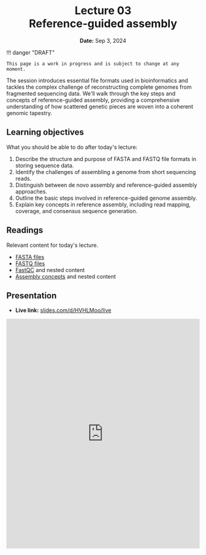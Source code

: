 <h1 align="center">
<b>Lecture 03</b><br>
Reference-guided assembly
</h1>
<p align="center">
<b>Date:</b> Sep 3, 2024
</p>

!!! danger "DRAFT"

    This page is a work in progress and is subject to change at any moment.

The session introduces essential file formats used in bioinformatics and tackles the complex challenge of reconstructing complete genomes from fragmented sequencing data.
We'll walk through the key steps and concepts of reference-guided assembly, providing a comprehensive understanding of how scattered genetic pieces are woven into a coherent genomic tapestry.

## Learning objectives

What you should be able to do after today's lecture:

1.  Describe the structure and purpose of FASTA and FASTQ file formats in storing sequence data.
2.  Identify the challenges of assembling a genome from short sequencing reads.
3.  Distinguish between de novo assembly and reference-guided assembly approaches.
4.  Outline the basic steps involved in reference-guided genome assembly.
5.  Explain key concepts in reference assembly, including read mapping, coverage, and consensus sequence generation.

## Readings

Relevant content for today's lecture.

-   [FASTA files](https://omics.crumblearn.org/appendices/file-types/fasta/)
-   [FASTQ files](https://omics.crumblearn.org/appendices/file-types/fastq/)
-   [FastQC](https://omics.crumblearn.org/genomics/assembly/qc/fastqc/) and nested content
-   [Assembly concepts](https://omics.crumblearn.org/genomics/assembly/concepts/) and nested content

## Presentation

-   **Live link:** [slides.com/d/HVHLMoo/live](https://slides.com/d/HVHLMoo/live)
<!-- -   **Download:** [biosc1540-l03.pdf](/lectures/03/biosc1540-l03.pdf) -->

<iframe src="https://slides.com/aalexmmaldonado/biosc1540-l03/embed?byline=hidden&share=hidden" width="100%" height="600" title="BIOSC 1540: Lecture 03" scrolling="no" frameborder="0" webkitallowfullscreen mozallowfullscreen allowfullscreen></iframe>
